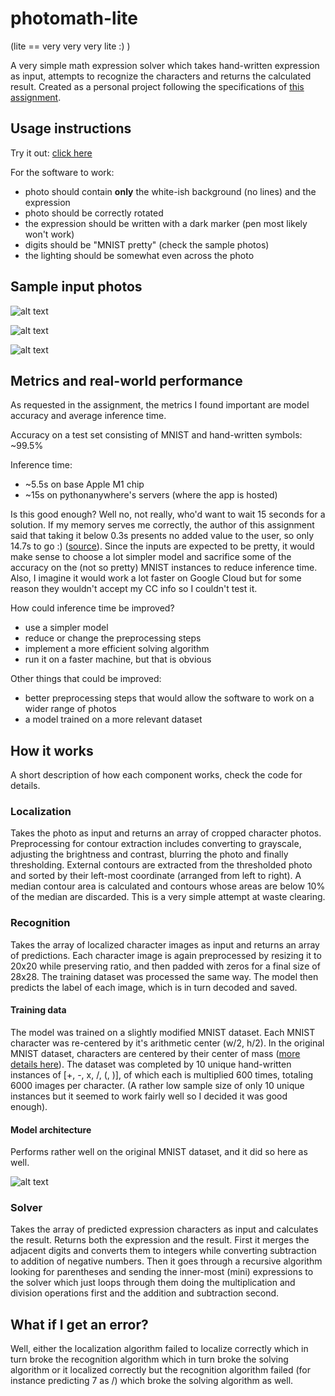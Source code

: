 # photomath-lite
(lite == very very very lite :) )

A very simple math expression solver which takes hand-written expression as input, attempts to recognize the characters and returns the calculated result. Created as a personal project following the specifications of [this assignment](https://github.com/photomath/ml-assignments/blob/main/assignment-A.pdf).

## Usage instructions
Try it out: [click here](https://muffinlime.eu.pythonanywhere.com)

For the software to work:
* photo should contain **only** the white-ish background (no lines) and the expression
* photo should be correctly rotated
* the expression should be written with a dark marker (pen most likely won't work)
* digits should be "MNIST pretty" (check the sample photos)
* the lighting should be somewhat even across the photo

## Sample input photos
![alt text](https://i.imgur.com/YnlktUA.jpeg "Sample photo 1")

![alt text](https://i.imgur.com/q8oWWyX.jpeg "Sample photo 2")

![alt text](https://i.imgur.com/bQcLUzZ.jpeg "Sample photo 3")

## Metrics and real-world performance
As requested in the assignment, the metrics I found important are model accuracy and average inference time. 

Accuracy on a test set consisting of MNIST and hand-written symbols: ~99.5%

Inference time:
* ~5.5s on base Apple M1 chip
* ~15s on pythonanywhere's servers (where the app is hosted)

Is this good enough? Well no, not really, who'd want to wait 15 seconds for a solution. If my memory serves me correctly, the author of this assignment said that taking it below 0.3s presents no added value to the user, so only 14.7s to go :) ([source](https://www.youtube.com/watch?v=bR-9LM30RUw)). Since the inputs are expected to be pretty, it would make sense to choose a lot simpler model and sacrifice some of the accuracy on the (not so pretty) MNIST instances to reduce inference time. Also, I imagine it would work a lot faster on Google Cloud but for some reason they wouldn't accept my CC info so I couldn't test it.

How could inference time be improved?
* use a simpler model
* reduce or change the preprocessing steps
* implement a more efficient solving algorithm
* run it on a faster machine, but that is obvious

Other things that could be improved:
* better preprocessing steps that would allow the software to work on a wider range of photos
* a model trained on a more relevant dataset

## How it works
A short description of how each component works, check the code for details.
### Localization
Takes the photo as input and returns an array of cropped character photos. Preprocessing for contour extraction includes converting to grayscale, adjusting the brightness and contrast, blurring the photo and finally thresholding. External contours are extracted from the thresholded photo and sorted by their left-most coordinate (arranged from left to right). A median contour area is calculated and contours whose areas are below 10% of the median are discarded. This is a very simple attempt at waste clearing.

### Recognition
Takes the array of localized character images as input and returns an array of predictions. Each character image is again preprocessed by resizing it to 20x20 while preserving ratio, and then padded with zeros for a final size of 28x28. The training dataset was processed the same way. The model then predicts the label of each image, which is in turn decoded and saved.
#### Training data
The model was trained on a slightly modified MNIST dataset. Each MNIST character was re-centered by it's arithmetic center (w/2, h/2). In the original MNIST dataset, characters are centered by their center of mass ([more details here](http://yann.lecun.com/exdb/mnist/)). The dataset was completed by 10 unique hand-written instances of [+, -, x, /, (, )], of which each is multiplied 600 times, totaling 6000 images per character. (A rather low sample size of only 10 unique instances but it seemed to work fairly well so I decided it was good enough).
#### Model architecture
Performs rather well on the original MNIST dataset, and it did so here as well.

![alt text](https://i.imgur.com/awGAow7.png "Model architecture")

### Solver
Takes the array of predicted expression characters as input and calculates the result. Returns both the expression and the result. First it merges the adjacent digits and converts them to integers while converting subtraction to addition of negative numbers. Then it goes through a recursive algorithm looking for parentheses and sending the inner-most (mini) expressions to the solver which just loops through them doing the multiplication and division operations first and the addition and subtraction second.

## What if I get an error?
Well, either the localization algorithm failed to localize correctly which in turn broke the recognition algorithm which in turn broke the solving algorithm or it localized correctly but the recognition algorithm failed (for instance predicting 7 as /) which broke the solving algorithm as well.
